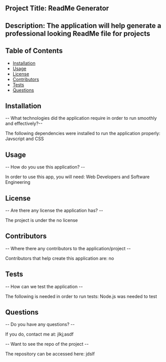 ## Project Title: ReadMe Generator

  ## Description: The application will help generate a professional looking ReadMe file for projects

  ## Table of Contents
  * [Installation](#installation)
  * [Usage](#usage)
  * [License](#license)
  * [Contributors](#contributors)
  * [Tests](#tests)
  * [Questions](#questions)
  
  ## Installation
  -- What technologies did the application require in order to run smoothly and effectively?--

  The following dependencies were installed to run the application properly: Javscript and CSS

  ## Usage
  -- How do you use this application? --

  In order to use this app, you will need: Web Developers and Software Engineering

  ## License
  -- Are there any license the application has? --

  The project is under the no license

  ## Contributors
  -- Where there any contributors to the application/project --

  Contributors that help create this application are: no

  ## Tests
  -- How can we test the application --

  The following is needed in order to run tests: Node.js was needed to test

  ## Questions
  -- Do you have any questions? --

  If you do, contact me at: jlkj;asdf

  -- Want to see the repo of the project --

  The repository can be accessed here: jdslf
  